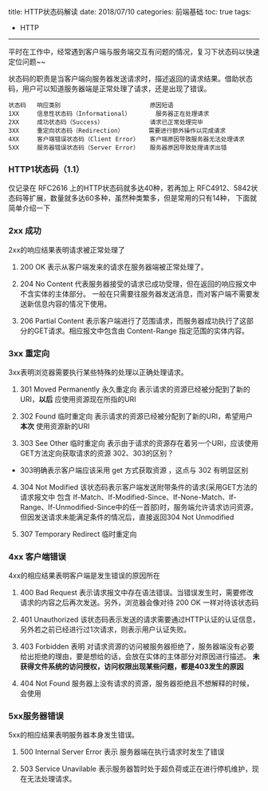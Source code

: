 title: HTTP状态码解读
date: 2018/07/10
categories: 前端基础
toc: true
tags:
  - HTTP
---

平时在工作中，经常遇到客户端与服务端交互有问题的情况，复习下状态码以快速定位问题~~

状态码的职责是当客户端向服务器发送请求时，描述返回的请求结果。借助状态码，用户可以知道服务器端是正常处理了请求，还是出现了错误。
```
状态码	  响应类别	                       原因短语
1XX	    信息性状态码（Informational）	    服务器正在处理请求
2XX	    成功状态码（Success）	           请求已正常处理完毕
3XX	    重定向状态码（Redirection）	      需要进行额外操作以完成请求
4XX	    客户端错误状态码（Client Error）	 客户端原因导致服务器无法处理请求
5XX	    服务器错误状态码（Server Error）	 服务器原因导致处理请求出错
```

### HTTP1状态码（1.1）
仅记录在 RFC2616 上的HTTP状态码就多达40种，若再加上 RFC4912、5842状态码等扩展，数量就多达60多种，虽然种类繁多，但是常用的只有14种，
下面就简单介绍一下

### 2xx 成功
2xx的响应结果表明请求被正常处理了

1. 200 OK
表示从客户端发来的请求在服务器端被正常处理了。

2. 204 No Content
代表服务器接受的请求已成功受理，但在返回的响应报文中不含实体的主体部分。
一般在只需要往服务器发送消息，而对客户端不需要发送新信息内容的情况下使用。

3. 206 Partial Content
表示客户端进行了范围请求，而服务器成功执行了这部分的GET请求。相应报文中包含由 Content-Range 指定范围的实体内容。

### 3xx 重定向
3xx表明浏览器需要执行某些特殊的处理以正确处理请求。

1. 301 Moved Permanently 永久重定向
表示请求的资源已经被分配到了新的URI，**以后** 应使用资源现在所指的URI

2. 302 Found 临时重定向
表示请求的资源已经被分配到了新的URI，希望用户 **本次** 使用资源新的URI

3. 303 See Other 临时重定向
表示由于请求的资源存在着另一个URI，应该使用GET方法定向获取请求的资源
302、303的区别？
- 303明确表示客户端应该采用 get 方式获取资源 ，这点与 302 有明显区别

4. 304 Not Modified
该状态码表示客户端发送附带条件的请求(采用GET方法的请求报文中 包含 If-Match、If-Modified-Since、If-None-Match、If-Range、If-Unmodified-Since中的任一首部)时，服务端允许请求访问资源，但因发送请求未能满足条件的情况后，直接返回304 Not Unmodified

5. 307 Temporary Redirect 临时重定向

### 4xx 客户端错误
4xx的相应结果表明客户端是发生错误的原因所在

1. 400 Bad Request
表示请求报文中存在语法错误。当错误发生时，需要修改请求的内容之后再次发送。另外，浏览器会像对待 200 OK 一样对待该状态码

2. 401 Unauthorized
该状态码表示发送的请求需要通过HTTP认证的认证信息，另外若之前已经进行过1次请求，则表示用户认证失败。

3. 403 Forbidden
表明 对请求资源的访问被服务器拒绝了，服务器端没有必要给出拒绝的理由，要是想给的话，会放在实体的主体部分对原因进行描述。
**未获得文件系统的访问授权，访问权限出现某些问题，都是403发生的原因**

4. 404 Not Found
服务器上没有请求的资源，服务器拒绝且不想解释的时候，会使用

### 5xx服务器错误
5xx的相应结果表明服务器本身发生错误。

1. 500 Internal Server Error
表示 服务器端在执行请求时发生了错误

2. 503 Service Unavilable
表示服务器暂时处于超负荷或正在进行停机维护，现在无法处理请求。
